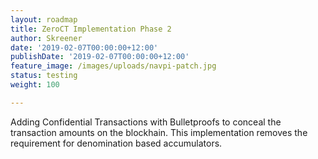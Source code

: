 ```yaml
---
layout: roadmap
title: ZeroCT Implementation Phase 2
author: Skreener
date: '2019-02-07T00:00:00+12:00'
publishDate: '2019-02-07T00:00:00+12:00'
feature_image: /images/uploads/navpi-patch.jpg
status: testing
weight: 100

---
```


Adding Confidential Transactions with Bulletproofs to conceal the transaction amounts on the blockhain. This implementation removes the requirement for denomination based accumulators.
